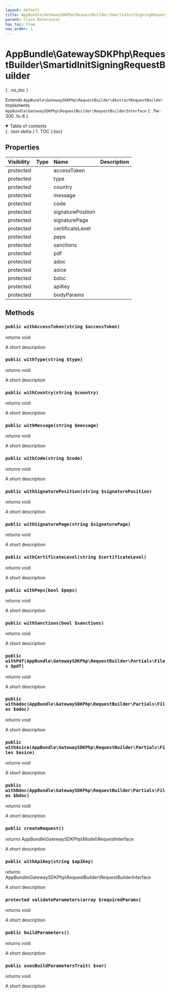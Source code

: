 ```yaml
---
layout: default
title: AppBundle\GatewaySDKPhp\RequestBuilder\SmartidInitSigningRequestBuilder
parent: Class References
has_toc: true
nav_order: 1
---
```


# AppBundle\GatewaySDKPhp\RequestBuilder\SmartidInitSigningRequestBuilder
{: .no_toc }

Extends `AppBundle\GatewaySDKPhp\RequestBuilder\AbstractRequestBuilder` <br> Implements `AppBundle\GatewaySDKPhp\RequestBuilder\RequestBuilderInterface`
{: .fw-300 .fs-6 }

<details open markdown="block">
  <summary>
    Table of contents
  </summary>
  {: .text-delta }
1. TOC
{:toc}
</details>

## Properties

| Visibility | Type | Name | Description |
| :--- | :--- | :--- | :--- |
| protected |  | accessToken |  |
| protected |  | type |  |
| protected |  | country |  |
| protected |  | message |  |
| protected |  | code |  |
| protected |  | signaturePosition |  |
| protected |  | signaturePage |  |
| protected |  | certificateLevel |  |
| protected |  | peps |  |
| protected |  | sanctions |  |
| protected |  | pdf |  |
| protected |  | adoc |  |
| protected |  | asice |  |
| protected |  | bdoc |  |
| protected |  | apiKey |  |
| protected |  | bodyParams |  |


## Methods

### `public withAccessToken(string $accessToken)`

*returns* void

A short description

### `public withType(string $type)`

*returns* void

A short description

### `public withCountry(string $country)`

*returns* void

A short description

### `public withMessage(string $message)`

*returns* void

A short description

### `public withCode(string $code)`

*returns* void

A short description

### `public withSignaturePosition(string $signaturePosition)`

*returns* void

A short description

### `public withSignaturePage(string $signaturePage)`

*returns* void

A short description

### `public withCertificateLevel(string $certificateLevel)`

*returns* void

A short description

### `public withPeps(bool $peps)`

*returns* void

A short description

### `public withSanctions(bool $sanctions)`

*returns* void

A short description

### `public withPdf(AppBundle\GatewaySDKPhp\RequestBuilder\Partials\Files $pdf)`

*returns* void

A short description

### `public withAdoc(AppBundle\GatewaySDKPhp\RequestBuilder\Partials\Files $adoc)`

*returns* void

A short description

### `public withAsice(AppBundle\GatewaySDKPhp\RequestBuilder\Partials\Files $asice)`

*returns* void

A short description

### `public withBdoc(AppBundle\GatewaySDKPhp\RequestBuilder\Partials\Files $bdoc)`

*returns* void

A short description

### `public createRequest()`

*returns* AppBundle\GatewaySDKPhp\Model\RequestInterface

A short description

### `public withApiKey(string $apiKey)`

*returns* AppBundle\GatewaySDKPhp\RequestBuilder\RequestBuilderInterface

A short description

### `protected validateParameters(array $requiredParams)`

*returns* void

A short description

### `public buildParameters()`

*returns* void

A short description

### `public usesBuildParametersTrait( $var)`

*returns* void

A short description

